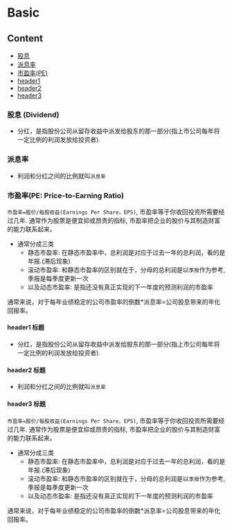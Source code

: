 # Basic 
## Content
- [股息](###股息)
- [派息率](###派息率)
- [市盈率(PE)](###市盈率(PE))
- [header1](###header1-标题)
- [header2](###header2-标题)
- [header3](###header3-标题)

### 股息 (Dividend)
- 分红，是指股份公司从留存收益中派发给股东的那一部分(指上市公司每年将一定比例的利润发放给投资者).

### 派息率
- 利润和分红之间的比例就叫`派息率`

### 市盈率(PE: Price-to-Earning Ratio)
`市盈率=股价/每股收益(Earnings Per Share，EPS)`, 市盈率等于你收回投资所需要经过几年. 通常作为股票是便宜抑或昂贵的指标, 
市盈率把企业的股价与其制造财富的能力联系起来。 

- 通常分成三类
  - 静态市盈率: 在静态市盈率中，总利润是对应于过去一年的总利润，看的是年报.(滞后现象)
  - 滚动市盈率: 和静态市盈率的区别就在于，分母的总利润是以`季报`作为参考, 季报是每季度更新一次
  - 以及动态市盈率: 是指还没有真正实现的下一年度的预测利润的市盈率

通常来说，对于每年业绩稳定的公司市盈率的倒数*派息率=公司股息带来的年化回报率。

#### header1 标题
- 分红，是指股份公司从留存收益中派发给股东的那一部分(指上市公司每年将一定比例的利润发放给投资者).

#### header2 标题
- 利润和分红之间的比例就叫`派息率`

#### header3 标题
`市盈率=股价/每股收益(Earnings Per Share，EPS)`, 市盈率等于你收回投资所需要经过几年. 通常作为股票是便宜抑或昂贵的指标, 
市盈率把企业的股价与其制造财富的能力联系起来。 

- 通常分成三类
  - 静态市盈率: 在静态市盈率中，总利润是对应于过去一年的总利润，看的是年报.(滞后现象)
  - 滚动市盈率: 和静态市盈率的区别就在于，分母的总利润是以`季报`作为参考, 季报是每季度更新一次
  - 以及动态市盈率: 是指还没有真正实现的下一年度的预测利润的市盈率

通常来说，对于每年业绩稳定的公司市盈率的倒数*派息率=公司股息带来的年化回报率。

